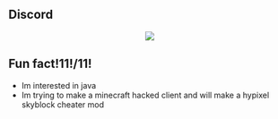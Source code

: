 ## Discord

<p align="center">
  <img src="https://discord.c99.nl/widget/theme-1/643962368715653190.png" />
</p>

## Fun fact!11!/11!
- Im interested in java
- Im trying to make a minecraft hacked client and will make a hypixel skyblock cheater mod 
